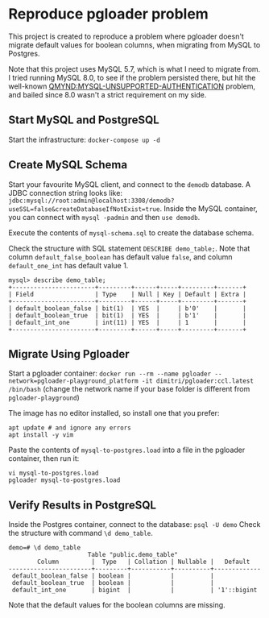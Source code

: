# Reproduce pgloader problem

This project is created to reproduce a problem where pgloader doesn't migrate default values for boolean columns, when migrating from MySQL to Postgres.

Note that this project uses MySQL 5.7, which is what I need to migrate from.
I tried running MySQL 8.0, to see if the problem persisted there,
but hit the well-known [QMYND:MYSQL-UNSUPPORTED-AUTHENTICATION](https://github.com/dimitri/pgloader/issues/782) problem,
and bailed since 8.0 wasn't a strict requirement on my side.

## Start MySQL and PostgreSQL

Start the infrastructure:
`docker-compose up -d`

## Create MySQL Schema

Start your favourite MySQL client, and connect to the `demodb` database.
A JDBC connection string looks like: `jdbc:mysql://root:admin@localhost:3308/demodb?useSSL=false&createDatabaseIfNotExist=true`.
Inside the MySQL container, you can connect with `mysql -padmin` and then `use demodb`.

Execute the contents of `mysql-schema.sql` to create the database schema.

Check the structure with SQL statement `DESCRIBE demo_table;`.
Note that column `default_false_boolean` has default value `false`,
and column `default_one_int` has default value 1.

```
mysql> describe demo_table;
+-----------------------+---------+------+-----+---------+-------+
| Field                 | Type    | Null | Key | Default | Extra |
+-----------------------+---------+------+-----+---------+-------+
| default_boolean_false | bit(1)  | YES  |     | b'0'    |       |
| default_boolean_true  | bit(1)  | YES  |     | b'1'    |       |
| default_int_one       | int(11) | YES  |     | 1       |       |
+-----------------------+---------+------+-----+---------+-------+
```

## Migrate Using Pgloader

Start a pgloader container: `docker run --rm --name pgloader --network=pgloader-playground_platform -it dimitri/pgloader:ccl.latest /bin/bash`
(change the network name if your base folder is different from `pgloader-playground`)

The image has no editor installed, so install one that you prefer:
```shell
apt update # and ignore any errors
apt install -y vim
```
Paste the contents of `mysql-to-postgres.load` into a file in the pgloader container, then run it:
```shell
vi mysql-to-postgres.load
pgloader mysql-to-postgres.load
```

## Verify Results in PostgreSQL

Inside the Postgres container, connect to the database: `psql -U demo`
Check the structure with command `\d demo_table`.

```
demo=# \d demo_table
                      Table "public.demo_table"
        Column         |  Type   | Collation | Nullable |   Default
-----------------------+---------+-----------+----------+-------------
 default_boolean_false | boolean |           |          |
 default_boolean_true  | boolean |           |          |
 default_int_one       | bigint  |           |          | '1'::bigint
```

Note that the default values for the boolean columns are missing.
